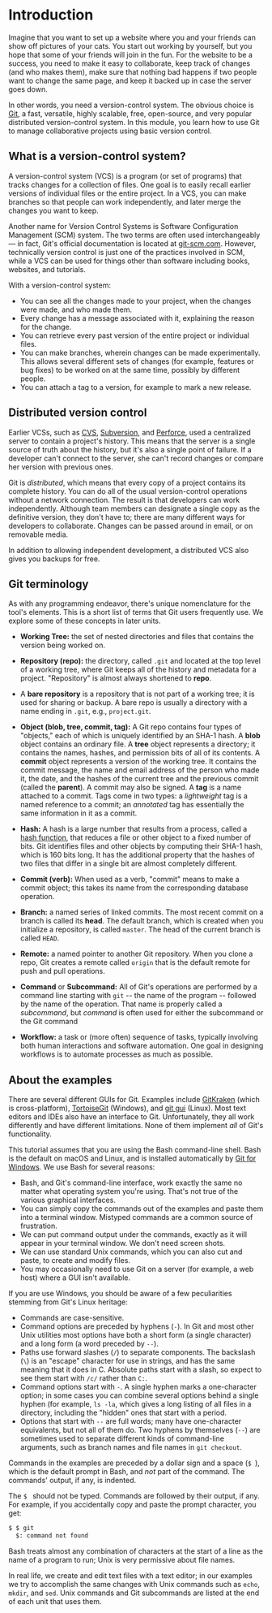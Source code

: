 # Introduction

Imagine that you want to set up a website where you and your friends can show off pictures of your cats. You start out working by yourself, but you hope that some of your friends will join in the fun. For the website to be a success, you need to make it easy to collaborate, keep track of changes (and who makes them), make sure that nothing bad happens if two people want to change the same page, and keep it backed up in case the server goes down.

In other words, you need a version-control system. The obvious choice is [Git](https://git-scm.com/), a fast, versatile, highly scalable, free, open-source, and very popular distributed version-control system. In this module, you learn how to use Git to manage collaborative projects using basic version control.

## What is a version-control system?

A version-control system (VCS) is a program (or set of programs) that tracks changes for a collection of files. One goal is to easily recall earlier versions of individual files or the entire project. In a VCS, you can make branches so that people can work independently, and later merge the changes you want to keep.

Another name for Version Control Systems is Software Configuration Management (SCM) system. The two terms are often used interchangeably — in fact, Git's official documentation is located at [git-scm.com](https://git-scm.com/). However, technically version control is just one of the practices involved in SCM, while a VCS can be used for things other than software including books, websites, and tutorials.

With a version-control system:

- You can see all the changes made to your project, when the changes were made, and who made them.
- Every change has a message associated with it, explaining the reason for the change.
- You can retrieve every past version of the entire project or individual files.
- You can make branches, wherein changes can be made experimentally. This allows several different sets of changes (for example, features or bug fixes) to be worked on at the same time, possibly by different people.
- You can attach a tag to a version, for example to mark a new release.

## Distributed version control

Earlier VCSs, such as [CVS](http://www.nongnu.org/cvs/), [Subversion](https://subversion.apache.org/), and [Perforce](https://www.perforce.com/), used a centralized server to contain a project's history. This means that the server is a single source of truth about the history, but it's also a single point of failure. If a developer can't connect to the server, she can't record changes or compare her version with previous ones.

Git is _distributed_, which means that every copy of a project contains its complete history. You can do all of the usual version-control operations without a network connection. The result is that developers can work independently. Although team members can designate a single copy as the definitive version, they don't have to; there are many different ways for developers to collaborate. Changes can be passed around in email, or on removable media.

In addition to allowing independent development, a distributed VCS also gives you backups for free.

## Git terminology

As with any programming endeavor, there's unique nomenclature for the tool's elements. This is a short list of terms that Git users frequently use. We explore some of these concepts in later units.

- **Working Tree:** the set of nested directories and files that contains the version being worked on.

- **Repository (repo):** the directory, called `.git` and located at the top level of a working tree, where Git keeps all of the history and metadata for a project. "Repository" is almost always shortened to **repo**.

- A **bare repository** is a repository that is not part of a working tree; it is used for sharing or backup. A bare repo is usually a directory with a 	name ending in `.git`, e.g., `project.git`.

- **Object (blob, tree, commit, tag):** A Git repo contains four types of "objects," each of which is uniquely identified by an SHA-1 hash. A **blob** object contains an ordinary file. A **tree** object represents a directory; it contains the names, hashes, and permission bits of all of its contents. A **commit** object represents a version of the working tree. It contains the commit message, the name and email address of the person who made it, the date, and the hashes of the current tree and the previous commit (called the **parent**). A commit may also be signed. A **tag** is a name attached to a commit. Tags come in two types: a _lightweight_ tag is a named reference to a commit; an _annotated_ tag has essentially the same information in it as a commit.

- **Hash:** A hash is a large number that results from a process, called a [hash function](https://en.wikipedia.org/wiki/Hash_function), that reduces a file or other object to a fixed number of bits. Git identifies files and other objects by computing their SHA-1 hash, which is 160 bits long. It has the additional property that the hashes of two files that differ in a single bit are almost completely different.

- **Commit (verb):** When used as a verb, "commit" means to make a commit object; this takes its name from the corresponding database operation.

- **Branch:** a named series of linked commits. The most recent commit on a branch is called its **head**. The default branch, which is created when you initialize a repository, is called `master`. The head of the current branch is called `HEAD`.

- **Remote:** a named pointer to another Git repository. When you clone a repo, Git creates a remote called `origin` that is the default remote for push and pull operations.

- **Command** or **Subcommand:** All of Git's operations are performed by a command line starting with `git` -- the name of the program -- followed by the name of the operation. That name is properly called a _subcommand_, but _command_ is often used for either the subcommand or the Git command

- **Workflow:** a task or (more often) sequence of tasks, typically involving both human interactions and software automation. One goal in designing workflows is to automate processes as much as possible.

## About the examples

There are several different GUIs for Git. Examples include [GitKraken](https://www.gitkraken.com/) (which is cross-platform), [TortoiseGit](https://tortoisegit.org/) (Windows), and [git gui](https://mirrors.edge.kernel.org/pub/software/scm/git/docs/git-gui.html) (Linux). Most text editors and IDEs also have an interface to Git. Unfortunately, they all work differently and have different limitations. None of them implement _all_ of Git's functionality.

This tutorial assumes that you are using the Bash command-line shell. Bash is the default on macOS and Linux, and is installed automatically by [Git for Windows](https://gitforwindows.org/). We use Bash for several reasons:

- Bash, and Git's command-line interface, work exactly the same no matter what operating system you're using. That's not true of the various graphical interfaces.
- You can simply copy the commands out of the examples and paste them into a terminal window. Mistyped commands are a common source of frustration.
- We can put command output under the commands, exactly as it will appear in your terminal window.  We don't need screen shots.
- We can use standard Unix commands, which you can also cut and paste, to create and modify files.
- You may occasionally need to use Git on a server (for example, a web host) where a GUI isn't available.

If you are use Windows, you should be aware of a few peculiarities stemming from Git's Linux heritage:

- Commands are case-sensitive.
- Command options are preceded by hyphens (`-`). In Git and most other Unix utilities most options have both a short form (a single character) and a long form (a word preceded by `--`).
- Paths use forward slashes (`/`) to separate components.  The backslash (`\`) is an "escape" character for use in strings, and has the same meaning that it does in C.  Absolute paths start with a slash, so expect to see them start with `/c/` rather than `C:`.
- Command options start with `-`. A single hyphen marks a one-character option; in some cases you can combine several options behind a single hyphen (for example, `ls -la`, which gives a long listing of all files in a directory, including the "hidden" ones that start with a period.
- Options that start with `--` are full words; many have one-character equivalents, but not all of them do. Two hyphens by themselves (`--`) are sometimes used to separate different kinds of command-line arguments, such as branch names and file names in `git checkout`.

Commands in the examples are preceded by a dollar sign and a space (`$ `), which is the default prompt in Bash, and _not_ part of the command. The commands' output, if any, is indented. 

The `$ ` should not be typed. Commands are followed by their output, if any. For example, if you accidentally copy and paste the prompt character, you get:

```bash
$ $ git
  $: command not found
```

Bash treats almost any combination of characters at the start of a line as the name of a program to run; Unix is very permissive about file names.

In real life, we create and edit text files with a text editor; in our examples we try to accomplish the same changes with Unix commands such as `echo`, `mkdir`, and `sed`. Unix commands and Git subcommands are listed at the end of each unit that uses them.
